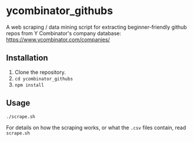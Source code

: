 # ycombinator_githubs
A web scraping / data mining script for extracting beginner-friendly github repos from Y Combinator's company database: https://www.ycombinator.com/companies/

## Installation

1. Clone the repository.
2. `cd ycombinator_githubs`
3. `npm install`

## Usage

`./scrape.sh`

For details on how the scraping works, or what the `.csv` files contain, read `scrape.sh`